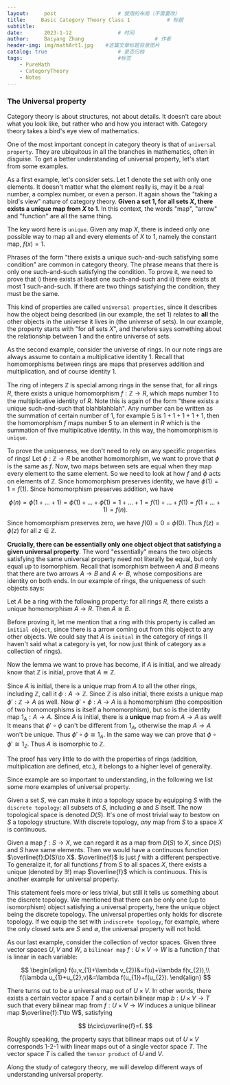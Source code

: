 ```yaml
---
layout:     post   				    # 使用的布局（不需要改）
title:     Basic Category Theory Class 1			# 标题 
subtitle:   
date:       2023-1-12 				# 时间
author:     Baiyang Zhang 						# 作者
header-img: img/mathArt1.jpg 	#这篇文章标题背景图片
catalog: true 						# 是否归档
tags:								#标签
    - PureMath
    - CategoryTheory
    - Notes
---
```


### The Universal property

Category theory is about structures, not about details. It doesn't care about what you look like, but rather who and how you interact with. Category theory takes a bird's eye view of mathematics. 

One of the most important concept in category theory is that of `universal property`. They are ubiquitous in all the branches in mathematics, often in disguise. To get a better understanding of universal property, let's start from some examples.

As a first example, let's consider sets. Let $1$ denote the set with only one elements. It doesn't matter what the element really is, may it be a real number, a complex number, or even a person. It again shows the "taking a bird's view" nature of category theory. **Given a set $1$, for all sets $X$, there exists a unique map from $X$ to $1$**. In this context, the words "map", "arrow" and "function" are all the same thing.

The key word here is `unique`. Given any map $X$, there is indeed only one possible way to map all and every elements of $X$ to $1$, namely the constant map, $f(x)=1$. 

Phrases of the form "there exists a unique such-and-such satisfying some condition" are common in category theory. The phrase means that there is only one such-and-such satisfying the condition. To prove it, we need to prove that i) there exists at least one such-and-such and ii) there exists at most 1 such-and-such. If there are two things satisfying the condition, they must be the same.

This kind of properties are called `universal properties`, since it describes how the object being described (in our example, the set $1$) relates to **all** the other objects in the universe it lives in (the universe of sets). In our example, the property starts with "for *all* sets $X$", and therefore says something about the relationship between $1$ and the entire universe of sets.

As the second example, consider the universe of rings. In our note rings are always assume to contain a multiplicative identity $1$. Recall that homomorphisms between rings are maps that preserves addition and multiplication, and of course identity $1$. 

The ring of integers $\mathbb{Z}$ is special among rings in the sense that, for all rings $R$, there exists a unique homomorphism $f:\mathbb{Z}\to R$, which maps number $1$ to the multiplicative identity of $R$. Note this is again of the form "there exists a unique such-and-such that blahblahblah". Any number can be written as the summation of certain number of $1$, for example $5$ is $1+1+1+1+1$, then the homomorphism $f$ maps number $5$ to an element in $R$ which is the summation of five multiplicative identity. In this way, the homomorphism is `unique`. 

To prove the uniqueness, we don't need to rely on any specific properties of rings! Let $\phi:\mathbb{Z}\to R$ be another homomorphism, we want to prove that $\phi$ is the same as $f$. Now, two maps between sets are equal when they map every element to the same element. So we need to look at how $f$ and $\phi$ acts on elements of $\mathbb{Z}$. Since homomorphism preserves identity, we have $\phi(1)=1=f(1)$. Since homomorphism preserves addition, we have 

$$
\phi(n) = \phi(1+\dots+1) = \phi(1)+\dots+\phi(1)=1+\dots+1=f(1)+\dots+f(1)=f(1+\dots+1)=f(n).
$$

Since homomorphism preserves zero, we have $f(0)=0=\phi(0)$. Thus $f(z)=\phi(z)$ for all $z\in\mathbb{Z}$. 

**Crucially, there can be essentially only one object object that satisfying a given universal property**. The word "essentially" means the two objects satisfying the same universal property need not literally be equal, but only equal up to isomorphism. Recall that isomorphism between $A$ and $B$ means that there are two arrows $A\to B$ and $A\leftarrow B$, whose compositions are identity on both ends. In our example of rings, the uniqueness of such objects says:

Let $A$ be a ring with the following property: for all rings $R$, there exists a unique homomorphism $A\to R$. Then $A\cong B$.

Before proving it, let me mention that a ring with this property is called an `initial object`, since there is a arrow coming out from this object to any other objects. We could say that $A$ is `initial` in the category of rings (I haven't said what a category is yet, for now just think of category as a collection of rings).

Now the lemma we want to prove has become, if $A$ is initial, and we already know that $\mathbb{Z}$ is initial, prove that $A\cong \mathbb{Z}$. 

Since $A$ is initial, there is a unique map from $A$ to all the other rings, including $\mathbb{Z}$, call it $\phi:A\to \mathbb{Z}$. Since $\mathbb{Z}$ is also initial, there exists a unique map $\phi':\mathbb{Z}\to A$ as well. Now $\phi'\circ\phi:A\to A$ is a homomorphism (the composition of two homomorphisms is itself a homomorphism), but so is the identity map $1_{A}:A\to A$. Since $A$ is initial, there is a **unique** map from $A\to A$ as well! It means that $\phi'\circ\phi$ can't be different from $1_{A}$, otherwise the map $A\to A$ won't be unique. Thus $\phi'\circ\phi\cong {1}_{A}$. In the same way we can prove that $\phi\circ\phi'\cong 1_{\mathbb{Z}}$. Thus $A$ is isomorphic to $\mathbb{Z}$.

The proof has very little to do with the properties of rings (addition, multiplication are defined, etc.), it belongs to a higher level of generality.  

Since example are so important to understanding, in the following we list some more examples of universal property.

Given a set $S$, we can make it into a topology space by equipping $S$ with the `discrete topology`: all subsets of $S$, including $\emptyset$ and $S$ itself. The now topological space is denoted $D(S)$. It's one of most trivial way to bestow on $S$ a topology structure. With discrete topology, *any* map from $S$ to a space $X$ is continuous.

Given a map $f:S\to X$, we can regard it as a map from $D(S)$ to $X$, since $D(S)$ and $S$ have same elements. Then we would have a continuous function $\overline{f}:D(S)\to X$. $\overline{f}$ is just $f$ with a different perspective. To generalize it, for all functions $f$ from $S$ to all spaces $X$, there exists a unique (denoted by $\exists !$) map $\overline{f}$ which is continuous. This is another example for universal property.

This statement feels more or less trivial, but still it tells us something about the discrete topology. We mentioned that there can be only one (up to isomorphism) object satisfying a universal property, here the unique object being the discrete topology. The universal properties only holds for discrete topology. If we equip the set with `indiscrete topology`, for example, where the only closed sets are $S$ and $\emptyset$, the universal property will not hold. 

As our last example, consider the collection of vector spaces. Given three vector spaces $U,V$ and $W$, a `bilinear map` $f:U\times V\to W$ is a function $f$ that is linear in each variable:

$$
\begin{align}
f(u,v_{1}+\lambda v_{2})&=f(u)+\lambda f(v_{2}),\\
f(\lambda u_{1}+u_{2},v)&=\lambda f(u_{1})+f(u_{2}).
\end{align}
$$

There turns out to be a universal map out of $U\times V$. In other words, there exists a certain vector space $T$ and a certain bilinear map $b:U\times V\to T$ such that every bilinear map from $f:U\times V\to W$ induces a unique bilinear map $\overline{f}:T\to W$, satisfying 

$$
b\circ\overline{f}=f.
$$

Roughly speaking, the property says that bilinear maps out of $U\times V$ corresponds 1-2-1 with linear maps out of a single vector space $T$. The vector space $T$ is called the `tensor product` of $U$ and $V$.

Along the study of category theory, we will develop different ways of understanding universal property. 



